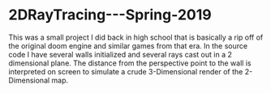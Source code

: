 # 2DRayTracing---Spring-2019

This was a small project I did back in high school that is basically a rip off of the original doom engine and similar games from that era. In the source code I have several walls initialized and several rays cast out in a 2 dimensional plane. The distance from the perspective point to the wall is interpreted on screen to simulate a crude 3-Dimensional render of the 2-Dimensional map. 
